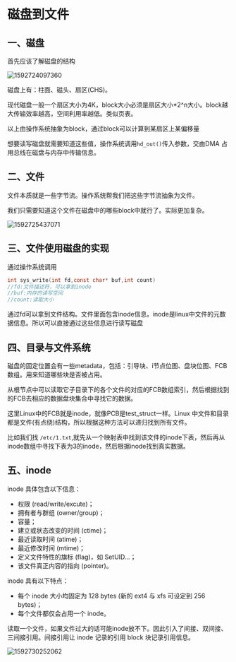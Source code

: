 # 磁盘到文件

## 一、磁盘

首先应该了解磁盘的结构

![1592724097360](C:\Users\hasaki\AppData\Roaming\Typora\typora-user-images\1592724097360.png)

磁盘上有：柱面、磁头、扇区(CHS)。

现代磁盘一般一个扇区大小为4K，block大小必须是扇区大小*2^n大小。block越大传输效率越高，空间利用率越低。类似页表。

以上由操作系统抽象为block，通过block可以计算到某扇区上某偏移量

想要读写磁盘就需要知道这些值，操作系统调用`hd_out()`传入参数，交由DMA 占用总线在磁盘与内存中传输信息。

## 二、文件

文件本质就是一些字节流。操作系统帮我们把这些字节流抽象为文件。

我们只需要知道这个文件在磁盘中的哪些block中就行了。实际更加复杂。

![1592725437071](C:\Users\hasaki\AppData\Roaming\Typora\typora-user-images\1592725437071.png)

## 三、文件使用磁盘的实现

通过操作系统调用

```c
int sys_write(int fd,const char* buf,int count)
//fd:文件描述符，可以拿到inode
//buf:内存的读写空间
//count:读取大小
```

通过fd可以拿到文件结构。文件里面包含inode信息。inode是linux中文件的元数据信息。所以可以直接通过这些信息进行读写磁盘

## 四、目录与文件系统

 磁盘的固定位置会有一些metadata，包括：引导块、i节点位图、盘块位图、FCB数组。用来知道哪些块是否被占用。

从根节点中可以读取它子目录下的各个文件的对应的FCB数组索引，然后根据找到的FCB去相应的数据盘块集合中寻找它的数据。

这里Linux中的FCB就是inode，就像PCB是test_struct一样。Linux 中文件和目录都是文件(有点绕)结构，所以根据这种方法可以递归找到所有文件。

比如我们找 `/etc/1.txt`,就先从一个映射表中找到该文件的inode下表，然后再从inode数组中寻找下表为3的inode，然后根据inode找到真实数据。

## 五、inode

inode 具体包含以下信息：

- 权限 (read/write/excute)；
- 拥有者与群组 (owner/group)；
- 容量；
- 建立或状态改变的时间 (ctime)；
- 最近读取时间 (atime)；
- 最近修改时间 (mtime)；
- 定义文件特性的旗标 (flag)，如 SetUID...；
- 该文件真正内容的指向 (pointer)。

inode 具有以下特点：

- 每个 inode 大小均固定为 128 bytes (新的 ext4 与 xfs 可设定到 256 bytes)；
- 每个文件都仅会占用一个 inode。

读取一个文件，如果文件过大的话可能inode放不下。因此引入了间接、双间接、三间接引用。间接引用让 inode 记录的引用 block 块记录引用信息。

![1592730252062](C:\Users\hasaki\AppData\Roaming\Typora\typora-user-images\1592730252062.png)